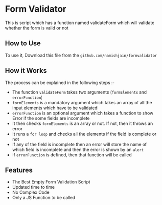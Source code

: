 
# Form Validator

This is script which has a function named validateForm which will validate whether the form is valid or not

## How to Use

To use it, Download this file from the `github.com/namishjain/formvalidator`



## How it Works

The process can be explained in the following steps :-

- The function `validateForm` takes two arguments (`formElements` and `errorFunction`)
- `formElements` is a mandatory argument which takes an array of all the input elements which have to be validated
- `errorFunction` is an optional argument which takes a function to show Error if the some fields are incomplete
- It then checks `formElements` is an array or not. If not, then it throws an error
- It runs a `for loop` and checks all the elements if the field is complete or not
- If any of the field is incomplete then an error will store the name of which field is incomplete and then the error is shown by an `alert`
- If `errorFunction` is defined, then that function will be called

## Features

- The Best Empty Form Validation Script
- Updated time to time
- No Complex Code
- Only a JS Function to be called


